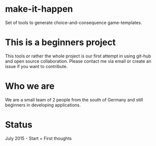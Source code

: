 # make-it-happen
Set of tools to generate choice-and-consequence game-templates.

# This is a beginners project
This tools or rather the whole project is our first attempt in using git-hub and open source collaboration.
Please contact me via email or create an issue if you want to contribute.

# Who we are
We are a small team of 2 people from the south of Germany and still beginners in developing applications.

# Status
July 2015 - Start + First thoughts


